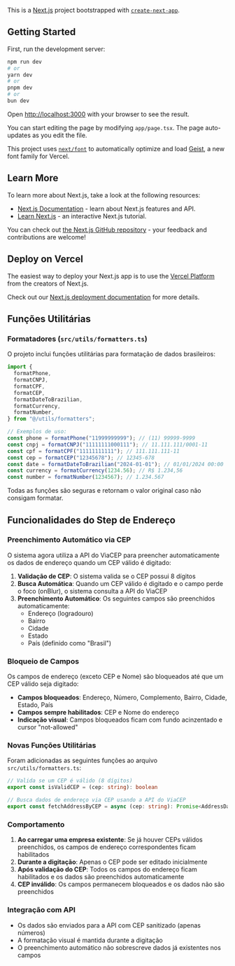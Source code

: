 This is a [Next.js](https://nextjs.org) project bootstrapped with [`create-next-app`](https://nextjs.org/docs/app/api-reference/cli/create-next-app).

## Getting Started

First, run the development server:

```bash
npm run dev
# or
yarn dev
# or
pnpm dev
# or
bun dev
```

Open [http://localhost:3000](http://localhost:3000) with your browser to see the result.

You can start editing the page by modifying `app/page.tsx`. The page auto-updates as you edit the file.

This project uses [`next/font`](https://nextjs.org/docs/app/building-your-application/optimizing/fonts) to automatically optimize and load [Geist](https://vercel.com/font), a new font family for Vercel.

## Learn More

To learn more about Next.js, take a look at the following resources:

- [Next.js Documentation](https://nextjs.org/docs) - learn about Next.js features and API.
- [Learn Next.js](https://nextjs.org/learn) - an interactive Next.js tutorial.

You can check out [the Next.js GitHub repository](https://github.com/vercel/next.js) - your feedback and contributions are welcome!

## Deploy on Vercel

The easiest way to deploy your Next.js app is to use the [Vercel Platform](https://vercel.com/new?utm_medium=default-template&filter=next.js&utm_source=create-next-app&utm_campaign=create-next-app-readme) from the creators of Next.js.

Check out our [Next.js deployment documentation](https://nextjs.org/docs/app/building-your-application/deploying) for more details.

## Funções Utilitárias

### Formatadores (`src/utils/formatters.ts`)

O projeto inclui funções utilitárias para formatação de dados brasileiros:

```typescript
import {
  formatPhone,
  formatCNPJ,
  formatCPF,
  formatCEP,
  formatDateToBrazilian,
  formatCurrency,
  formatNumber,
} from "@/utils/formatters";

// Exemplos de uso:
const phone = formatPhone("11999999999"); // (11) 99999-9999
const cnpj = formatCNPJ("11111111000111"); // 11.111.111/0001-11
const cpf = formatCPF("11111111111"); // 111.111.111-11
const cep = formatCEP("12345678"); // 12345-678
const date = formatDateToBrazilian("2024-01-01"); // 01/01/2024 00:00
const currency = formatCurrency(1234.56); // R$ 1.234,56
const number = formatNumber(1234567); // 1.234.567
```

Todas as funções são seguras e retornam o valor original caso não consigam formatar.

## Funcionalidades do Step de Endereço

### Preenchimento Automático via CEP

O sistema agora utiliza a API do ViaCEP para preencher automaticamente os dados de endereço quando um CEP válido é digitado:

1. **Validação de CEP**: O sistema valida se o CEP possui 8 dígitos
2. **Busca Automática**: Quando um CEP válido é digitado e o campo perde o foco (onBlur), o sistema consulta a API do ViaCEP
3. **Preenchimento Automático**: Os seguintes campos são preenchidos automaticamente:
   - Endereço (logradouro)
   - Bairro
   - Cidade
   - Estado
   - País (definido como "Brasil")

### Bloqueio de Campos

Os campos de endereço (exceto CEP e Nome) são bloqueados até que um CEP válido seja digitado:

- **Campos bloqueados**: Endereço, Número, Complemento, Bairro, Cidade, Estado, País
- **Campos sempre habilitados**: CEP e Nome do endereço
- **Indicação visual**: Campos bloqueados ficam com fundo acinzentado e cursor "not-allowed"

### Novas Funções Utilitárias

Foram adicionadas as seguintes funções ao arquivo `src/utils/formatters.ts`:

```typescript
// Valida se um CEP é válido (8 dígitos)
export const isValidCEP = (cep: string): boolean

// Busca dados de endereço via CEP usando a API do ViaCEP
export const fetchAddressByCEP = async (cep: string): Promise<AddressData | null>
```

### Comportamento

1. **Ao carregar uma empresa existente**: Se já houver CEPs válidos preenchidos, os campos de endereço correspondentes ficam habilitados
2. **Durante a digitação**: Apenas o CEP pode ser editado inicialmente
3. **Após validação do CEP**: Todos os campos do endereço ficam habilitados e os dados são preenchidos automaticamente
4. **CEP inválido**: Os campos permanecem bloqueados e os dados não são preenchidos

### Integração com API

- Os dados são enviados para a API com CEP sanitizado (apenas números)
- A formatação visual é mantida durante a digitação
- O preenchimento automático não sobrescreve dados já existentes nos campos
